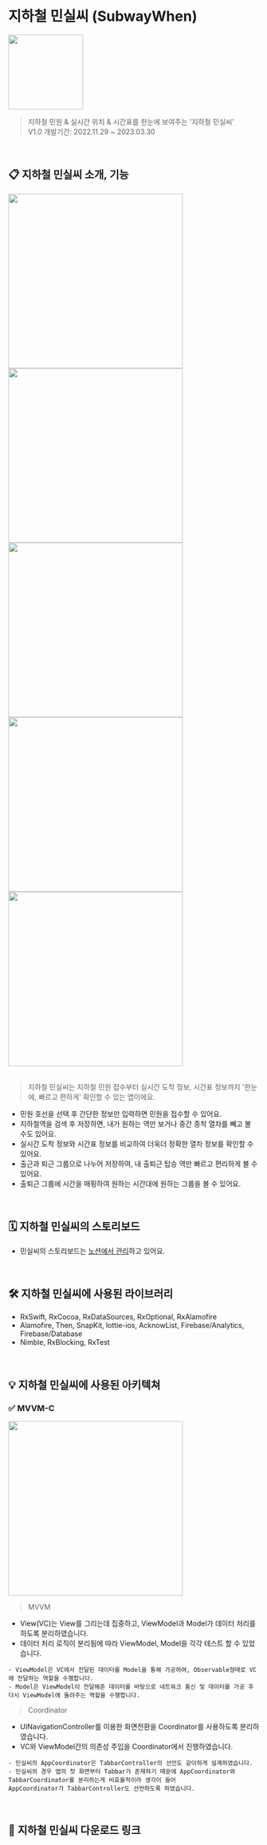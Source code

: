 # 지하철 민실씨 (SubwayWhen)

<img src="https://user-images.githubusercontent.com/94354145/228749712-667ce825-2134-4a94-ab3b-2887843f9fa8.png" height="150" />

> 지하철 민원 & 실시간 위치 & 시간표를 한눈에 보여주는 '지하철 민실씨'<br/>
> V1.0 개발기간: 2022.11.29 ~ 2023.03.30
 
<br/>
 
## 📋 지하철 민실씨 소개, 기능
<div align=left>
<img src="https://user-images.githubusercontent.com/94354145/228754681-6bcc47df-66d2-4fb1-bc3b-d83473901ef9.png" height="350" />
<img src="https://user-images.githubusercontent.com/94354145/228755344-1950519e-a5b2-44d3-888a-d9f2fc335965.png" height="350" />
<img src="https://user-images.githubusercontent.com/94354145/228755347-377ce4c6-db40-4cc8-9518-d235d469a2de.png" height="350" />
<img src="https://user-images.githubusercontent.com/94354145/228755359-a7fe579e-5a94-43d9-ae14-af934c4968f6.png" height="350" />
<img src="https://user-images.githubusercontent.com/94354145/228755378-da3b22ed-f62f-493e-94d4-f888fb2c6ff5.png" height="350" />
</div>

<br/>

> 지하철 민실씨는 지하철 민원 접수부터 실시간 도착 정보, 시간표 정보까지 '한눈에, 빠르고 편하게' 확인할 수 있는 앱이에요.
- 민원 호선을 선택 후 간단한 정보만 입력하면 민원을 접수할 수 있어요.
- 지하철역을 검색 후 저장하면, 내가 원하는 역만 보거나 중간 종착 열차를 빼고 볼 수도 있어요.
- 실시간 도착 정보와 시간표 정보를 비교하여 더욱더 정확한 열차 정보를 확인할 수 있어요.
- 출근과 퇴근 그룹으로 나누어 저장하여, 내 출퇴근 탑승 역만 빠르고 편리하게 볼 수 있어요.
- 출퇴근 그룹에 시간을 매핑하여 원하는 시간대에 원하는 그룹을 볼 수 있어요.

<br/>

## 🗓️ 지하철 민실씨의 스토리보드
- 민실씨의 스토리보드는 <a href = "https://carnelian-gateway-8a5.notion.site/465f44b6767546789c458d3ddfed0579">노션에서 관리</a>하고 있어요.

<br/>

## 🛠 지하철 민실씨에 사용된 라이브러리
- RxSwift, RxCocoa, RxDataSources, RxOptional, RxAlamofire
- Alamofire, Then, SnapKit, lottie-ios, AcknowList, Firebase/Analytics, Firebase/Database
- Nimble, RxBlocking, RxTest

<br/>

## 💡 지하철 민실씨에 사용된 아키텍쳐
### ✅ MVVM-C
<img src="https://user-images.githubusercontent.com/94354145/228791125-092fef3e-fed0-4aa3-9a3e-90003c48757b.png" height="350" />

> MVVM 
- View(VC)는 View를 그리는데 집중하고, ViewModel과 Model가 데이터 처리를 하도록 분리하였습니다.
- 데이터 처리 로직이 분리됨에 따라 ViewModel, Model을 각각 테스트 할 수 있었습니다.
``` 
- ViewModel은 VC에서 전달된 데이터를 Model을 통해 가공하여, Observable형태로 VC에 전달하는 역할을 수행합니다.
- Model은 ViewModel이 전달해준 데이터를 바탕으로 네트워크 통신 및 데이터를 가공 후 다시 ViewModel에 돌려주는 역할을 수행합니다.
``` 
> Coordinator
- UINavigationController를 이용한 화면전환을 Coordinator를 사용하도록 분리하였습니다.
- VC와 ViewModel간의 의존성 주입을 Coordinator에서 진행하였습니다.
``` 
- 민실씨의 AppCoordinator은 TabbarController의 선언도 같이하게 설계하였습니다.
- 민실씨의 경우 앱의 첫 화면부터 Tabbar가 존재하기 때문에 AppCoordinator와 TabbarCoordinator를 분리하는게 비효율적이라 생각이 들어 
AppCoordinator가 TabbarController도 선언하도록 하였습니다.
``` 

<br/>

## 🔗 지하철 민실씨 다운로드 링크
